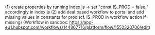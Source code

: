 (1) create properties by running index.js -> set "const IS_PROD = false;" accordingly in index.js
(2) add deal based workflow to portal and add missing values in constants for prod (cf. IS_PROD in workflow action if missing) (Workflow in sandbox: https://app-eu1.hubspot.com/workflows/144867716/platform/flow/1552320706/edit)